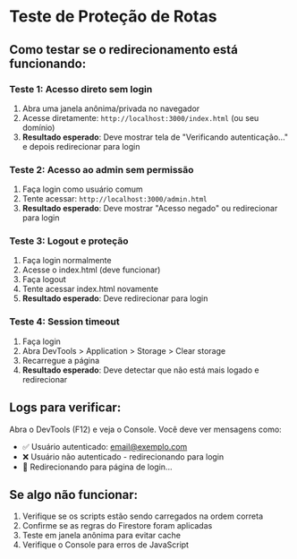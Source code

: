 # Teste de Proteção de Rotas

## Como testar se o redirecionamento está funcionando:

### Teste 1: Acesso direto sem login
1. Abra uma janela anônima/privada no navegador
2. Acesse diretamente: `http://localhost:3000/index.html` (ou seu domínio)
3. **Resultado esperado**: Deve mostrar tela de "Verificando autenticação..." e depois redirecionar para login

### Teste 2: Acesso ao admin sem permissão
1. Faça login como usuário comum
2. Tente acessar: `http://localhost:3000/admin.html`
3. **Resultado esperado**: Deve mostrar "Acesso negado" ou redirecionar para login

### Teste 3: Logout e proteção
1. Faça login normalmente
2. Acesse o index.html (deve funcionar)
3. Faça logout
4. Tente acessar index.html novamente
5. **Resultado esperado**: Deve redirecionar para login

### Teste 4: Session timeout
1. Faça login
2. Abra DevTools > Application > Storage > Clear storage
3. Recarregue a página
4. **Resultado esperado**: Deve detectar que não está mais logado e redirecionar

## Logs para verificar:

Abra o DevTools (F12) e veja o Console. Você deve ver mensagens como:
- ✅ Usuário autenticado: email@exemplo.com
- ❌ Usuário não autenticado - redirecionando para login
- 🔄 Redirecionando para página de login...

## Se algo não funcionar:

1. Verifique se os scripts estão sendo carregados na ordem correta
2. Confirme se as regras do Firestore foram aplicadas
3. Teste em janela anônima para evitar cache
4. Verifique o Console para erros de JavaScript
